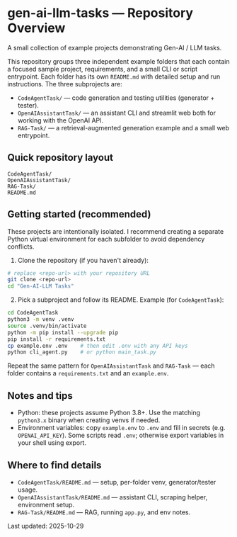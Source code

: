# gen-ai-llm-tasks — Repository Overview

A small collection of example projects demonstrating Gen-AI / LLM tasks.

This repository groups three independent example folders that each contain a focused sample project, requirements, and a small CLI or script entrypoint. Each folder has its own `README.md` with detailed setup and run instructions. The three subprojects are:

- `CodeAgentTask/` — code generation and testing utilities (generator + tester).
- `OpenAIAssistantTask/` — an assistant CLI and streamlit web both for working with the OpenAI API.
- `RAG-Task/` — a retrieval-augmented generation example and a small web entrypoint.

## Quick repository layout

```
CodeAgentTask/
OpenAIAssistantTask/
RAG-Task/
README.md         
```

## Getting started (recommended)

These projects are intentionally isolated. I recommend creating a separate Python virtual environment for each subfolder to avoid dependency conflicts.

1. Clone the repository (if you haven't already):

```bash
# replace <repo-url> with your repository URL
git clone <repo-url>
cd "Gen-AI-LLM Tasks"
```

2. Pick a subproject and follow its README. Example (for `CodeAgentTask`):

```bash
cd CodeAgentTask
python3 -m venv .venv
source .venv/bin/activate
python -m pip install --upgrade pip
pip install -r requirements.txt
cp example.env .env    # then edit .env with any API keys
python cli_agent.py    # or python main_task.py
```

Repeat the same pattern for `OpenAIAssistantTask` and `RAG-Task` — each folder contains a `requirements.txt` and an `example.env`.

## Notes and tips

- Python: these projects assume Python 3.8+. Use the matching `python3.x` binary when creating venvs if needed.
- Environment variables: copy `example.env` to `.env` and fill in secrets (e.g. `OPENAI_API_KEY`). Some scripts read `.env`; otherwise export variables in your shell using export.

## Where to find details

- `CodeAgentTask/README.md` — setup, per-folder venv, generator/tester usage.
- `OpenAIAssistantTask/README.md` — assistant CLI, scraping helper, environment setup.
- `RAG-Task/README.md` — RAG, running `app.py`, and env notes.

Last updated: 2025-10-29

